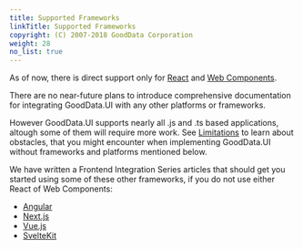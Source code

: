 ```yaml
---
title: Supported Frameworks
linkTitle: Supported Frameworks
copyright: (C) 2007-2018 GoodData Corporation
weight: 28
no_list: true
---
```


As of now, there is direct support only for [React](../../quick_start/) and [Web Components](../../learn/embed_dashboards/web_components/).

There are no near-future plans to introduce comprehensive documentation for integrating GoodData.UI with any other platforms or frameworks.

However GoodData.UI supports nearly all .js and .ts based applications, altough some of them will require more work. See [Limitations](../architecture_overview/limitations/) to learn about obstacles, that you might encounter when implementing GoodData.UI without frameworks and platforms mentioned below.

We have written a Frontend Integration Series articles that should get you started using some of these other frameworks, if you do not use either React of Web Components:

* [Angular](https://www.gooddata.com/blog/frontend-integration-series-angular/)
* [Next.js](https://www.gooddata.com/blog/frontend-integration-series-nextjs/)
* [Vue.js](https://www.gooddata.com/blog/frontend-integration-series-vue-js/)
* [SvelteKit](https://www.gooddata.com/blog/frontend-integration-series-sveltekit/)